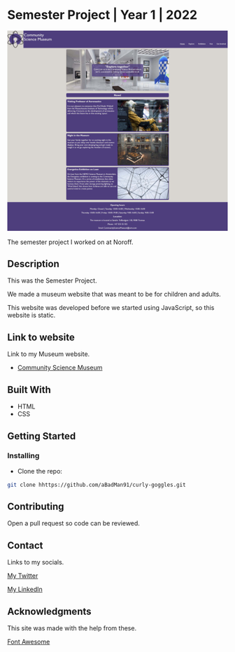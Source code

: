 # Semester Project | Year 1 | 2022

![image](https://raw.githubusercontent.com/aBadMan91/curly-goggles/main/images/CSMHomeScreenshotReadme.jpg?token=GHSAT0AAAAAACCN2QHE4C6QMHY2GC2XRYVOZDXIWSA)

The semester project I worked on at Noroff.

## Description

This was the Semester Project.

We made a museum website that was meant to be for children and adults.

This website was developed before we started using JavaScript, so this website is static.

## Link to website

Link to my Museum website.

- [Community Science Museum](https://incomparable-beijinho-8ceaea.netlify.app/)

## Built With

- HTML
- CSS

## Getting Started

### Installing

- Clone the repo:

```bash
git clone hhttps://github.com/aBadMan91/curly-goggles.git
```

## Contributing

Open a pull request so code can be reviewed.

## Contact

Links to my socials.

[My Twitter](https://twitter.com/aBadMan91)

[My LinkedIn](https://www.linkedin.com/in/aleksander-engen-5608b5115/)

## Acknowledgments

This site was made with the help from these.

[Font Awesome](https://fontawesome.com)
